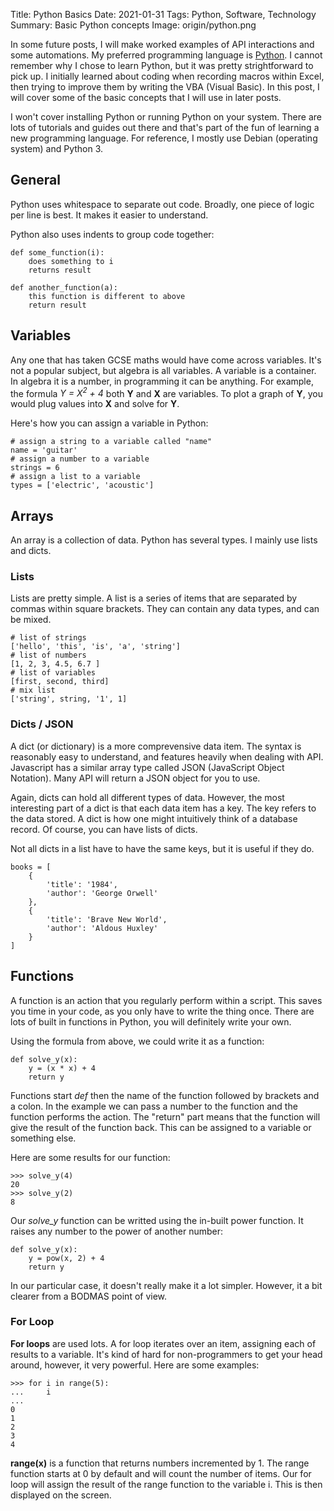 Title: Python Basics
Date: 2021-01-31
Tags: Python, Software, Technology
Summary: Basic Python concepts
Image: origin/python.png

In some future posts, I will make worked examples of API interactions and some automations. My preferred programming language is [Python](https://python.org). I cannot remember why I chose to learn Python, but it was pretty strightforward to pick up. I initially learned about coding when recording macros within Excel, then trying to improve them by writing the VBA (Visual Basic). In this post, I will cover some of the basic concepts that I will use in later posts.

I won't cover installing Python or running Python on your system. There are lots of tutorials and guides out there and that's part of the fun of learning a new programming language. For reference, I mostly use Debian (operating system) and Python 3.

## General

Python uses whitespace to separate out code. Broadly, one piece of logic per line is best. It makes it easier to understand.

Python also uses indents to group code together:

~~~
def some_function(i):
	does something to i
	returns result
~~~

~~~	
def another_function(a):
	this function is different to above
	return result
~~~

## Variables

Any one that has taken GCSE maths would have come across variables. It's not a popular subject, but algebra is all variables. A variable is a container. In algebra it is a number, in programming it can be anything. For example, the formula *Y = X<sup>2</sup> + 4* both **Y** and **X** are variables. To plot a graph of **Y**, you would plug values into **X** and solve for **Y**.

Here's how you can assign a variable in Python:

~~~
# assign a string to a variable called "name"
name = 'guitar'
# assign a number to a variable
strings = 6
# assign a list to a variable
types = ['electric', 'acoustic']
~~~

## Arrays

An array is a collection of data. Python has several types. I mainly use lists and dicts.

### Lists

Lists are pretty simple. A list is a series of items that are separated by commas within square brackets. They can contain any data types, and can be mixed.
	
~~~
# list of strings
['hello', 'this', 'is', 'a', 'string']
# list of numbers
[1, 2, 3, 4.5, 6.7 ]
# list of variables
[first, second, third]
# mix list
['string', string, '1', 1]
~~~

### Dicts / JSON

A dict (or dictionary) is a more comprevensive data item. The syntax is reasonably easy to understand, and features heavily when dealing with API. Javascript has a similar array type called JSON (JavaScript Object Notation). Many API will return a JSON object for you to use.

Again, dicts can hold all different types of data. However, the most interesting part of a dict is that each data item has a key. The key refers to the data stored. A dict is how one might intuitively think of a database record. Of course, you can have lists of dicts.

Not all dicts in a list have to have the same keys, but it is useful if they do.

~~~
books = [
	{
		'title': '1984',
		'author': 'George Orwell'
	},
	{
		'title': 'Brave New World',
		'author': 'Aldous Huxley'
	}
]
~~~

## Functions

A function is an action that you regularly perform within a script. This saves you time in your code, as you only have to write the thing once. There are lots of built in functions in Python, you will definitely write your own.

Using the formula from above, we could write it as a function:
	
~~~
def solve_y(x):
	y = (x * x) + 4
	return y
~~~

Functions start *def* then the name of the function followed by brackets and a colon. In the example we can pass a number to the function and the function performs the action. The "return" part means that the function will give the result of the function back. This can be assigned to a variable or something else.

Here are some results for our function:

~~~	
>>> solve_y(4)
20
>>> solve_y(2)
8
~~~

Our *solve_y* function can be writted using the in-built power function. It raises any number to the power of another number:

~~~
def solve_y(x):
	y = pow(x, 2) + 4
	return y
~~~

In our particular case, it doesn't really make it a lot simpler. However, it a bit clearer from a BODMAS point of view.

### For Loop

**For loops** are used lots. A for loop iterates over an item, assigning each of results to a variable. It's kind of hard for non-programmers to get your head around, however, it very powerful. Here are some examples:

~~~
>>> for i in range(5):
...     i
... 
0
1
2
3
4
~~~

**range(x)** is a function that returns numbers incremented by 1. The range function starts at 0 by default and will count the number of items. Our for loop will assign the result of the range function to the variable i. This is then displayed on the screen.

